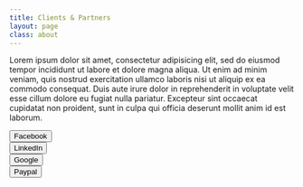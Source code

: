 ```yaml
---
title: Clients & Partners
layout: page
class: about
---
```

Lorem ipsum dolor sit amet, consectetur adipisicing elit, sed do eiusmod
tempor incididunt ut labore et dolore magna aliqua. Ut enim ad minim veniam,
quis nostrud exercitation ullamco laboris nisi ut aliquip ex ea commodo
consequat. Duis aute irure dolor in reprehenderit in voluptate velit esse
cillum dolore eu fugiat nulla pariatur. Excepteur sint occaecat cupidatat non
proident, sunt in culpa qui officia deserunt mollit anim id est laborum.


<div class="social-media-integration-container">
	<div class="text-right wow slideInLeft">
		<button class="btn btn-primary btn-lg "> Facebook </button>
	</div>	
	<div class="wow slideInRight">
		<button class="btn btn-primary btn-lg  "> LinkedIn </button>
	</div>	
	<div data-wow-delay=".3s" class="text-right wow slideInLeft">
		<button class="btn btn-primary btn-lg "> Google </button>
	</div>	
	<div data-wow-delay=".3s" class="wow slideInRight">
		<button class="btn btn-primary btn-lg "> Paypal </button>
	</div>	
</div>
